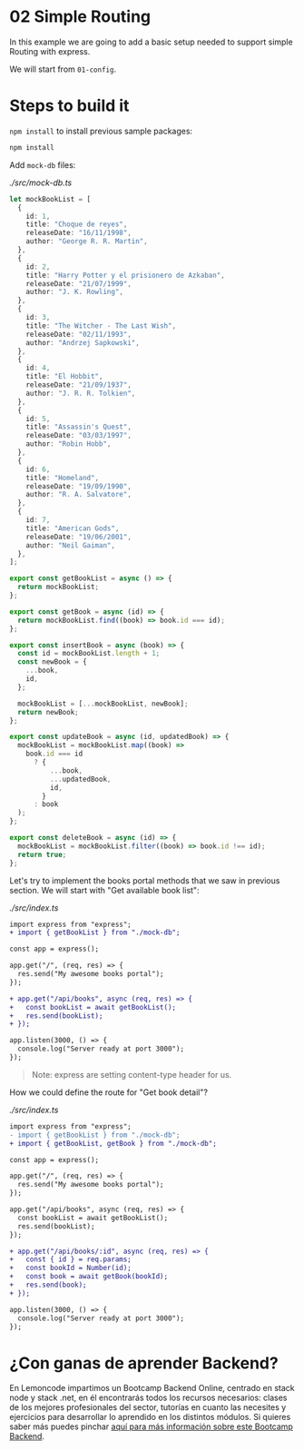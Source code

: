 # 02 Simple Routing

In this example we are going to add a basic setup needed to support simple Routing with express.

We will start from `01-config`.

# Steps to build it

`npm install` to install previous sample packages:

```bash
npm install

```

Add `mock-db` files:

_./src/mock-db.ts_

```typescript
let mockBookList = [
  {
    id: 1,
    title: "Choque de reyes",
    releaseDate: "16/11/1998",
    author: "George R. R. Martin",
  },
  {
    id: 2,
    title: "Harry Potter y el prisionero de Azkaban",
    releaseDate: "21/07/1999",
    author: "J. K. Rowling",
  },
  {
    id: 3,
    title: "The Witcher - The Last Wish",
    releaseDate: "02/11/1993",
    author: "Andrzej Sapkowski",
  },
  {
    id: 4,
    title: "El Hobbit",
    releaseDate: "21/09/1937",
    author: "J. R. R. Tolkien",
  },
  {
    id: 5,
    title: "Assassin's Quest",
    releaseDate: "03/03/1997",
    author: "Robin Hobb",
  },
  {
    id: 6,
    title: "Homeland",
    releaseDate: "19/09/1990",
    author: "R. A. Salvatore",
  },
  {
    id: 7,
    title: "American Gods",
    releaseDate: "19/06/2001",
    author: "Neil Gaiman",
  },
];

export const getBookList = async () => {
  return mockBookList;
};

export const getBook = async (id) => {
  return mockBookList.find((book) => book.id === id);
};

export const insertBook = async (book) => {
  const id = mockBookList.length + 1;
  const newBook = {
    ...book,
    id,
  };

  mockBookList = [...mockBookList, newBook];
  return newBook;
};

export const updateBook = async (id, updatedBook) => {
  mockBookList = mockBookList.map((book) =>
    book.id === id
      ? {
          ...book,
          ...updatedBook,
          id,
        }
      : book
  );
};

export const deleteBook = async (id) => {
  mockBookList = mockBookList.filter((book) => book.id !== id);
  return true;
};
```

Let's try to implement the books portal methods that we saw in previous section. We will start with "Get available book list":

_./src/index.ts_

```diff
import express from "express";
+ import { getBookList } from "./mock-db";

const app = express();

app.get("/", (req, res) => {
  res.send("My awesome books portal");
});

+ app.get("/api/books", async (req, res) => {
+   const bookList = await getBookList();
+   res.send(bookList);
+ });

app.listen(3000, () => {
  console.log("Server ready at port 3000");
});

```

> Note: express are setting content-type header for us.

How we could define the route for "Get book detail"?

_./src/index.ts_

```diff
import express from "express";
- import { getBookList } from "./mock-db";
+ import { getBookList, getBook } from "./mock-db";

const app = express();

app.get("/", (req, res) => {
  res.send("My awesome books portal");
});

app.get("/api/books", async (req, res) => {
  const bookList = await getBookList();
  res.send(bookList);
});

+ app.get("/api/books/:id", async (req, res) => {
+   const { id } = req.params;
+   const bookId = Number(id);
+   const book = await getBook(bookId);
+   res.send(book);
+ });

app.listen(3000, () => {
  console.log("Server ready at port 3000");
});

```

# ¿Con ganas de aprender Backend?

En Lemoncode impartimos un Bootcamp Backend Online, centrado en stack node y stack .net, en él encontrarás todos los recursos necesarios: clases de los mejores profesionales del sector, tutorías en cuanto las necesites y ejercicios para desarrollar lo aprendido en los distintos módulos. Si quieres saber más puedes pinchar [aquí para más información sobre este Bootcamp Backend](https://lemoncode.net/bootcamp-backend#bootcamp-backend/banner).

